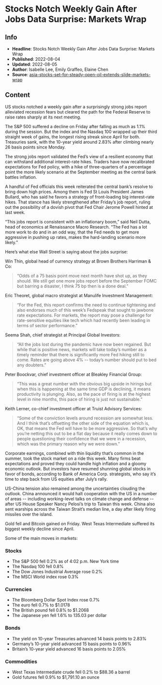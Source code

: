 # Stocks Notch Weekly Gain After Jobs Data Surprise: Markets Wrap

## Info

*   **Headline**: Stocks Notch Weekly Gain After Jobs Data Surprise: Markets Wrap
*   **Published**: 2022-08-04
*   **Updated**: 2022-08-05
*   **Author**: Isabelle Lee, Emily Graffeo, Elaine Chen
*   **Source**: [asia-stocks-set-for-steady-open-oil-extends-slide-markets-wrap](https://www.bloomberg.com/news/articles/2022-08-04/asia-stocks-set-for-steady-open-oil-extends-slide-markets-wrap)
## Content




US stocks notched a weekly gain after a surprisingly strong jobs report alleviated recession fears but cleared the path for the Federal Reserve to raise rates sharply at its next meeting.

The S&P 500 suffered a decline on Friday after falling as much as 1.1% during the session. But the index and the Nasdaq 100 wrapped up their third straight week of gains, the longest rising streak since April for both. Treasuries sank, with the 10-year yield around 2.83% after climbing nearly 26 basis points since Monday.

The strong jobs report validated the Fed’s view of a resilient economy that can withstand additional interest-rate hikes. Traders have now recalibrated expectations for Fed policy, with a hike of three-quarters of a percentage point the more likely scenario at the September meeting as the central bank battles inflation.

A handful of Fed officials this week reiterated the central bank’s resolve to bring down high prices. Among them is Fed St Louis President James Bullard, who has said he favors a strategy of front-loading big interest-rate hikes. That stance has likely strengthened after Friday’s job report, ruling out the possibility of a dovish pivot that Fed Chair Jerome Powell hinted at last week.

“This jobs report is consistent with an inflationary boom,” said Neil Dutta, head of economics at Renaissance Macro Research. “The Fed has a lot more work to do and in an odd way, that the Fed needs to get more aggressive in pushing up rates, makes the hard-landing scenario more likely.”

Here’s what else Wall Street is saying about the jobs surprise:

Win Thin, global head of currency strategy at Brown Brothers Harriman & Co:

> “Odds of a 75 basis point move next month have shot up, as they should. We still get one more jobs report before the September FOMC but barring a disaster, I think 75 bp then is a done deal.”

Eric Theoret, global macro strategist at Manulife Investment Management:

> “For the Fed, this report confirms the need to continue tightening and also endorses much of this week’s Fedspeak that sought to jawbone rate expectations. For markets, the report may pose a challenge for rate-sensitive equities like tech which had recently been leading in terms of sector performance.”

Seema Shah, chief strategist at Principal Global Investors:

> “All the jobs lost during the pandemic have now been regained. But while that is positive news, markets will take today’s number as a timely reminder that there is significantly more Fed hiking still to come. Rates are going above 4% -- today’s number should put to bed any doubters.”

Peter Boockvar, chief investment officer at Bleakley Financial Group:

> “This was a great number with the obvious big upside in hirings but when this is happening at the same time GDP is declining, it means productivity is plunging. Also, as the pace of firing is at the highest level in nine months, this pace of hiring is just not sustainable.”

Keith Lerner, co-chief investment officer at Truist Advisory Services:

> “Some of the conviction levels around recession are somewhat less. And I think that’s offsetting the other side of the equation which is, OK, that means the Fed will have to be more aggressive. So that’s why you’re netting this out to be a flat day because it really comes down to people questioning their confidence that we were in a recession, which was the primary reason why we were down.”

Corporate earnings, combined with thin liquidity that’s common in the summer, took the stock market on a ride this week. Many firms beat expectations and proved they could handle high inflation and a gloomy economic outlook. But investors have resumed shunning global stocks in favor of bonds, according to Bank of America Corp. strategists, who say it’s time to step back from US equities after July’s rally.

US-China tension also remained among the uncertainties clouding the outlook. China announced it would halt cooperation with the US in a number of areas -- including working-level talks on climate change and defense -- after US House Speaker Nancy Pelosi’s trip to Taiwan this week. China also sent warships across the Taiwan Strait’s median line, a day after likely firing missiles over the island.

Gold fell and Bitcoin gained on Friday. West Texas Intermediate suffered its biggest weekly decline since April.

Some of the main moves in markets:

### Stocks

*   The S&P 500 fell 0.2% as of 4:02 p.m. New York time
*   The Nasdaq 100 fell 0.8%
*   The Dow Jones Industrial Average rose 0.2%
*   The MSCI World index rose 0.3%

### Currencies

*   The Bloomberg Dollar Spot Index rose 0.7%
*   The euro fell 0.7% to $1.0178
*   The British pound fell 0.8% to $1.2068
*   The Japanese yen fell 1.6% to 135.03 per dollar

### Bonds

*   The yield on 10-year Treasuries advanced 14 basis points to 2.83%
*   Germany’s 10-year yield advanced 15 basis points to 0.96%
*   Britain’s 10-year yield advanced 16 basis points to 2.05%

### Commodities

*   West Texas Intermediate crude fell 0.2% to $88.36 a barrel
*   Gold futures fell 0.9% to $1,791.10 an ounce
